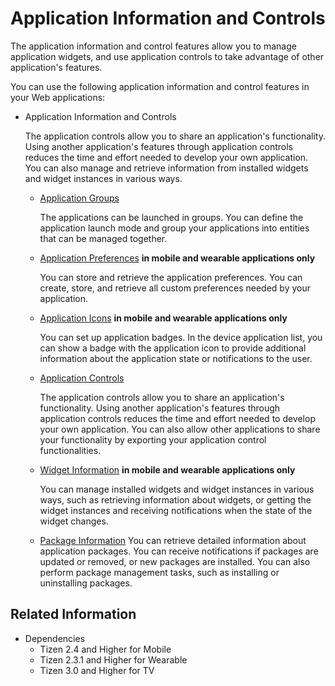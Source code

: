 # Application Information and Controls

The application information and control features allow you to manage application widgets, and use application controls to take advantage of other application's features.

You can use the following application information and control features in your Web applications:

- Application Information and Controls

  The application controls allow you to share an application's functionality. Using another application's features through application controls reduces the time and effort needed to develop your own application. You can also manage and retrieve information from installed widgets and widget instances in various ways.

  - [Application Groups](app-group.md)

    The applications can be launched in groups. You can define the application launch mode and group your applications into entities that can be managed together.

  - [Application Preferences](preference.md) **in mobile and wearable applications only**

    You can store and retrieve the application preferences. You can create, store, and retrieve all custom preferences needed by your application.

  - [Application Icons](app-icons.md) **in mobile and wearable applications only**

    You can set up application badges. In the device application list, you can show a badge with the application icon to provide additional information about the application state or notifications to the user.

  - [Application Controls](./appcontrols.md)

    The application controls allow you to share an application's functionality. Using another application's features through application controls reduces the time and effort needed to develop your own application. You can also allow other applications to share your functionality by exporting your application control functionalities.

  - [Widget Information](./widget-info.md) **in mobile and wearable applications only**

    You can manage installed widgets and widget instances in various ways, such as retrieving information about widgets, or getting the widget instances and receiving notifications when the state of the widget changes.

  - [Package Information](packages.md)
    You can retrieve detailed information about application packages. You can receive notifications if packages are updated or removed, or new packages are installed. You can also perform package management tasks, such as installing or uninstalling packages.


## Related Information
- Dependencies
  - Tizen 2.4 and Higher for Mobile
  - Tizen 2.3.1 and Higher for Wearable
  - Tizen 3.0 and Higher for TV

